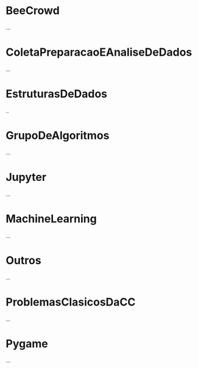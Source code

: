 # BeeCrowd
...

# ColetaPreparacaoEAnaliseDeDados
...

# EstruturasDeDados
..

# GrupoDeAlgoritmos
...

# Jupyter
...

# MachineLearning
...

# Outros
...

# ProblemasClasicosDaCC
...

# Pygame
...
